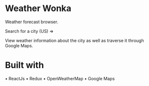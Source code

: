 # Weather Wonka

Weather forecast browser.

Search for a city (US) =>

View weather information about the city as well as traverse it through Google Maps.

# Built with
• ReactJs
• Redux
• OpenWeatherMap
• Google Maps

